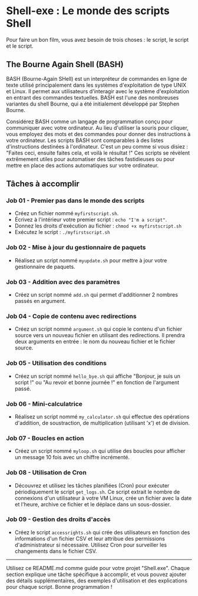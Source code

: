 # Shell-exe : Le monde des scripts Shell

Pour faire un bon film, vous avez besoin de trois choses : le script, le script et le script.

## The Bourne Again Shell (BASH)

BASH (Bourne-Again SHell) est un interpréteur de commandes en ligne de texte utilisé principalement dans les systèmes d'exploitation de type UNIX et Linux. Il permet aux utilisateurs d'interagir avec le système d'exploitation en entrant des commandes textuelles. BASH est l'une des nombreuses variantes du shell Bourne, qui a été initialement développé par Stephen Bourne.

Considérez BASH comme un langage de programmation conçu pour communiquer avec votre ordinateur. Au lieu d'utiliser la souris pour cliquer, vous employez des mots et des commandes pour donner des instructions à votre ordinateur. Les scripts BASH sont comparables à des listes d'instructions destinées à l'ordinateur. C'est un peu comme si vous disiez : "Faites ceci, ensuite faites cela, et voilà le résultat !" Ces scripts se révèlent extrêmement utiles pour automatiser des tâches fastidieuses ou pour mettre en place des actions automatiques sur votre ordinateur.

## Tâches à accomplir

### Job 01 - Premier pas dans le monde des scripts

- Créez un fichier nommé `myfirstscript.sh`.
- Écrivez à l'intérieur votre premier script : `echo "I'm a script"`.
- Donnez les droits d'exécution au fichier : `chmod +x myfirstscript.sh`
- Exécutez le script : `./myfirstscript.sh`

### Job 02 - Mise à jour du gestionnaire de paquets

- Réalisez un script nommé `myupdate.sh` pour mettre à jour votre gestionnaire de paquets.

### Job 03 - Addition avec des paramètres

- Créez un script nommé `add.sh` qui permet d'additionner 2 nombres passés en argument.

### Job 04 - Copie de contenu avec redirections

- Créez un script nommé `argument.sh` qui copie le contenu d'un fichier source vers un nouveau fichier en utilisant des redirections. Il prendra deux arguments en entrée : le nom du nouveau fichier et le fichier source.

### Job 05 - Utilisation des conditions

- Créez un script nommé `hello_bye.sh` qui affiche "Bonjour, je suis un script !" ou "Au revoir et bonne journée !" en fonction de l'argument passé.

### Job 06 - Mini-calculatrice

- Réalisez un script nommé `my_calculator.sh` qui effectue des opérations d'addition, de soustraction, de multiplication (utilisant 'x') et de division.

### Job 07 - Boucles en action

- Créez un script nommé `myloop.sh` qui utilise des boucles pour afficher un message 10 fois avec un chiffre incrémenté.

### Job 08 - Utilisation de Cron

- Découvrez et utilisez les tâches planifiées (Cron) pour exécuter périodiquement le script `get_logs.sh`. Ce script extrait le nombre de connexions d'un utilisateur à votre VM Linux, crée un fichier avec la date et l'heure, archive ce fichier et le déplace dans un sous-dossier.

### Job 09 - Gestion des droits d'accès

- Créez le script `accessrights.sh` qui crée des utilisateurs en fonction des informations d'un fichier CSV et leur attribue des permissions d'administrateur si nécessaire. Utilisez Cron pour surveiller les changements dans le fichier CSV.

---

Utilisez ce README.md comme guide pour votre projet "Shell.exe". Chaque section explique une tâche spécifique à accomplir, et vous pouvez ajouter des détails supplémentaires, des exemples d'utilisation et des explications pour chaque script. Bonne programmation !